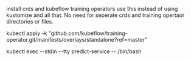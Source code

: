 install crds and kubeflow training operators use this instead of using kustomize and all that. No need for seperate crds and training opertaor directories or files.

kubectl apply -k "github.com/kubeflow/training-operator.git/manifests/overlays/standalone?ref=master"

kubectl exec --stdin --tty predict-service -- /bin/bash